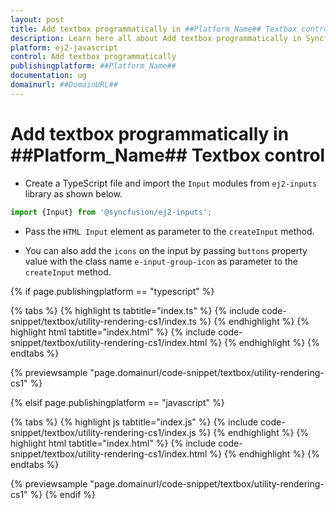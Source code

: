 ```yaml
---
layout: post
title: Add textbox programmatically in ##Platform_Name## Textbox control | Syncfusion
description: Learn here all about Add textbox programmatically in Syncfusion ##Platform_Name## Textbox control of Syncfusion Essential JS 2 and more.
platform: ej2-javascript
control: Add textbox programmatically 
publishingplatform: ##Platform_Name##
documentation: ug
domainurl: ##DomainURL##
---
```


# Add textbox programmatically in ##Platform_Name## Textbox control

* Create a TypeScript file and import the `Input` modules
from `ej2-inputs` library as shown below.

```ts
import {Input} from '@syncfusion/ej2-inputs';
```

* Pass the `HTML Input` element as parameter to the `createInput` method.

* You can also add the `icons` on the input by passing `buttons` property value with the class name `e-input-group-icon` as parameter to the `createInput` method.

{% if page.publishingplatform == "typescript" %}

 {% tabs %}
{% highlight ts tabtitle="index.ts" %}
{% include code-snippet/textbox/utility-rendering-cs1/index.ts %}
{% endhighlight %}
{% highlight html tabtitle="index.html" %}
{% include code-snippet/textbox/utility-rendering-cs1/index.html %}
{% endhighlight %}
{% endtabs %}
        
{% previewsample "page.domainurl/code-snippet/textbox/utility-rendering-cs1" %}

{% elsif page.publishingplatform == "javascript" %}

{% tabs %}
{% highlight js tabtitle="index.js" %}
{% include code-snippet/textbox/utility-rendering-cs1/index.js %}
{% endhighlight %}
{% highlight html tabtitle="index.html" %}
{% include code-snippet/textbox/utility-rendering-cs1/index.html %}
{% endhighlight %}
{% endtabs %}

{% previewsample "page.domainurl/code-snippet/textbox/utility-rendering-cs1" %}
{% endif %}